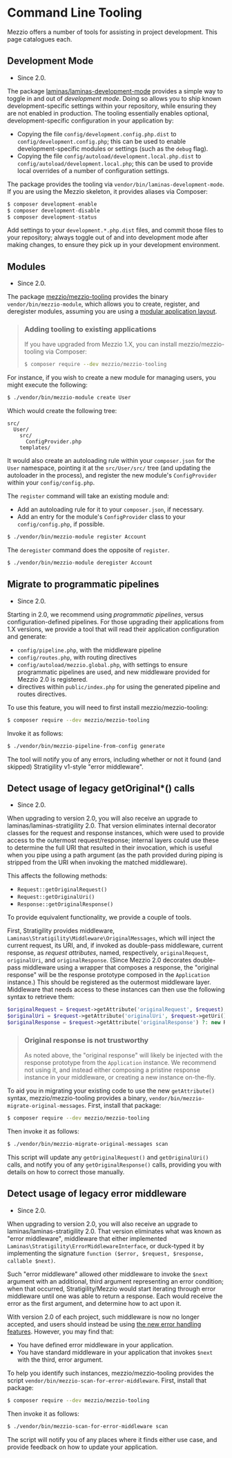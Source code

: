 # Command Line Tooling

Mezzio offers a number of tools for assisting in project development. This
page catalogues each.

## Development Mode

- Since 2.0.

The package [laminas/laminas-development-mode](https://github.com/laminas/laminas-development-mode)
provides a simple way to toggle in and out of _development mode_. Doing so
allows you to ship known development-specific settings within your repository,
while ensuring they are not enabled in production. The tooling essentially
enables optional, development-specific configuration in your application by:

- Copying the file `config/development.config.php.dist` to
  `config/development.config.php`; this can be used to enable
  development-specific modules or settings (such as the `debug` flag).
- Copying the file `config/autoload/development.local.php.dist` to
  `config/autoload/development.local.php`; this can be used to provide local
  overrides of a number of configuration settings.

The package provides the tooling via `vendor/bin/laminas-development-mode`. If you
are using the Mezzio skeleton, it provides aliases via Composer:

```php
$ composer development-enable
$ composer development-disable
$ composer development-status
```

Add settings to your `development.*.php.dist` files, and commit those files to
your repository; always toggle out of and into development mode after making
changes, to ensure they pick up in your development environment.

## Modules

- Since 2.0.

The package [mezzio/mezzio-tooling](https://github.com/mezzio/mezzio-tooling)
provides the binary `vendor/bin/mezzio-module`, which allows you to create,
register, and deregister modules, assuming you are using a [modular application
layout](../features/modular-applications.md).

> ### Adding tooling to existing applications
>
> If you have upgraded from Mezzio 1.X, you can install
> mezzio/mezzio-tooling via Composer:
>
> ```bash
> $ composer require --dev mezzio/mezzio-tooling
> ```

For instance, if you wish to create a new module for managing users, you might
execute the following:

```bash
$ ./vendor/bin/mezzio-module create User
```

Which would create the following tree:

```text
src/
  User/
    src/
      ConfigProvider.php
    templates/
```

It would also create an autoloading rule within your `composer.json` for the
`User` namespace, pointing it at the `src/User/src/` tree (and updating the
autoloader in the process), and register the new module's `ConfigProvider`
within your `config/config.php`.

The `register` command will take an existing module and:

- Add an autoloading rule for it to your `composer.json`, if necessary.
- Add an entry for the module's `ConfigProvider` class to your
  `config/config.php`, if possible.

```bash
$ ./vendor/bin/mezzio-module register Account
```

The `deregister` command does the opposite of `register`.

```bash
$ ./vendor/bin/mezzio-module deregister Account
```

## Migrate to programmatic pipelines

- Since 2.0.

Starting in 2.0, we recommend using _programmatic pipelines_, versus
configuration-defined pipelines. For those upgrading their applications from 1.X
versions, we provide a tool that will read their application configuration and
generate:

- `config/pipeline.php`, with the middleware pipeline
- `config/routes.php`, with routing directives
- `config/autoload/mezzio.global.php`, with settings to ensure
  programmatic pipelines are used, and new middleware provided for Mezzio
  2.0 is registered.
- directives within `public/index.php` for using the generated pipeline and
  routes directives.

To use this feature, you will need to first install
mezzio/mezzio-tooling:

```bash
$ composer require --dev mezzio/mezzio-tooling
```

Invoke it as follows:

```bash
$ ./vendor/bin/mezzio-pipeline-from-config generate
```

The tool will notify you of any errors, including whether or not it found (and
skipped) Stratigility v1-style "error middleware".

## Detect usage of legacy getOriginal*() calls

- Since 2.0.

When upgrading to version 2.0, you will also receive an upgrade to
laminas/laminas-stratigility 2.0. That version eliminates internal decorator
classes for the request and response instances, which were used to provide
access to the outermost request/response; internal layers could use these to
determine the full URI that resulted in their invocation, which is useful when
you pipe using a path argument (as the path provided during piping is stripped
from the URI when invoking the matched middleware).

This affects the following methods:

- `Request::getOriginalRequest()`
- `Request::getOriginalUri()`
- `Response::getOriginalResponse()`

To provide equivalent functionality, we provide a couple of tools.

First, Stratigility provides middleware, `Laminas\Stratigility\Middleware\OriginalMessages`,
which will inject the current request, its URI, and, if invoked as double-pass
middleware, current response, as _request attributes_, named, respectively,
`originalRequest`, `originalUri`, and `originalResponse`. (Since Mezzio 2.0
decorates double-pass middleware using a wrapper that composes a response, the
"original response" will be the response prototype composed in the `Application`
instance.) This should be registered as the outermost middleware layer.
Middleware that needs access to these instances can then use the following
syntax to retrieve them:

```php
$originalRequest = $request->getAttribute('originalRequest', $request);
$originalUri = $request->getAttribute('originalUri', $request->getUri();
$originalResponse = $request->getAttribute('originalResponse') ?: new Response();
```

> ### Original response is not trustworthy
>
> As noted above, the "original response" will likely be injected with the
> response prototype from the `Application` instance. We recommend not using it,
> and instead either composing a pristine response instance in your middleware,
> or creating a new instance on-the-fly.

To aid you in migrating your existing code to use the new `getAttribute()`
syntax, mezzio/mezzio-tooling provides a binary,
`vendor/bin/mezzio-migrate-original-messages`. First, install that package:

```bash
$ composer require --dev mezzio/mezzio-tooling
```

Then invoke it as follows:

```bash
$ ./vendor/bin/mezzio-migrate-original-messages scan
```

This script will update any `getOriginalRequest()` and `getOriginalUri()` calls,
and notify you of any `getOriginalResponse()` calls, providing you with details
on how to correct those manually.

## Detect usage of legacy error middleware

- Since 2.0.

When upgrading to version 2.0, you will also receive an upgrade to
laminas/laminas-stratigility 2.0. That version eliminates what was known as
"error middleware", middleware that either implemented
`Laminas\Stratigility\ErrorMiddlewareInterface`, or duck-typed it by implementing
the signature `function ($error, $request, $response, callable $next)`.

Such "error middleware" allowed other middleware to invoke the `$next` argument
with an additional, third argument representing an error condition; when that
occurred, Stratigility/Mezzio would start iterating through error middleware
until one was able to return a response. Each would receive the error as the
first argument, and determine how to act upon it.

With version 2.0 of each project, such middleware is now no longer accepted, and
users should instead be using [the new error handling
features](../features/error-handling.md). However, you may find that:

- You have defined error middleware in your application.
- You have standard middleware in your application that invokes `$next` with the
  third, error argument.

To help you identify such instances, mezzio/mezzio-tooling
provides the script `vendor/bin/mezzio-scan-for-error-middleware`. First,
install that package:

```bash
$ composer require --dev mezzio/mezzio-tooling
```

Then invoke it as follows:

```bash
$ ./vendor/bin/mezzio-scan-for-error-middleware scan
```

The script will notify you of any places where it finds either use case, and
provide feedback on how to update your application.
